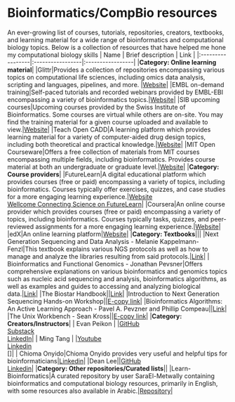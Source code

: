 # Bioinformatics/CompBio resources
An ever-growing list of courses, tutorials, repositories, creators, textbooks, and learning material for a wide range of bioinformatics and computational biology topics.
Below is a collection of resources that have helped me hone my computational biology skills 
| Name | Brief description | Link |
|:-----------------|:-----------------|:-----------------|
|**Category: Online learning material**|
|Glittr|Provides a collection of repositories encompassing various topics on computational life sciences, including omics data analysis, scripting and languages, pipelines, and more. |[Website](https://glittr.org)|
|EMBL on-demand training|Self-paced tutorials and recorded webinars provided by EMBL-EBI encompassing a variety of bioinformatics topics.|[Website](https://www.ebi.ac.uk/training/on-demand)|
|SIB upcoming courses|Upcoming courses provided by the Swiss Institute of Bioinformatics. Some courses are virtual while others are on-site. You may find the training material for a given course uploaded and available to view.|[Website](https://www.sib.swiss/training/upcoming-training-courses)|
|Teach Open CADD|A learning platform which provides learning material for a variety of computer-aided drug design topics, including both theoretical and practical knowledge.|[Website](https://projects.volkamerlab.org/teachopencadd/)|
|MIT Open Courseware|Offers a free collection of materials from MIT courses encompassing multiple fields, including bioinformatics. Provides course material at both an undergraduate or graduate level.|[Website](https://ocw.mit.edu/)|
|**Category: Course providers**|
|FutureLearn|A digital educational platform which provides courses (free or paid) encompassing a variety of topics, including bioinformatics. Courses typically offer exercises, quizzes, and case studies for a more engaging learning experience.|[Website](https://www.futurelearn.com/) <br/> [Wellcome Connecting Science on FutureLearn](https://www.futurelearn.com/)|
|Coursera|An online course provider which provides courses (free or paid) encompassing a variety of topics, including bioinformatics. Courses typically tasks, quizzes, and peer-reviewed assignments for a more engaging learning experience.|[Website](https://www.coursera.org/)|
|edX|An online learning platform|[Website](https://www.edx.org/)|
|**Category: Textbooks**|||
|Next Generation Sequencing and Data Analysis - Melanie Kappelmann-Fenzl|This textbook explains various NGS protocols as well as how to manage and analyze the libraries resulting from said protocols.|[Link](https://link.springer.com/book/10.1007/978-3-030-62490-3)|
| Bioinformatics and Functional Genomics - Jonathan Pevsner|Offers comprehensive explanations on various bioinformatics and genomics topics such as nucleic acid sequencing and analysis, bioinformatics algorithms, as well as examples and guides to accessing and analyzing biological data.|[Link](https://www.wiley.com/en-us/Bioinformatics+and+Functional+Genomics%2C+3rd+Edition-p-9781118581780)|
|The Biostar Handbook||[Link](https://www.biostarhandbook.com/)|
|Introduction to Next Generation Sequencing Hands-on Workshop||[E-copy link](https://bpa-csiro-workshops.github.io/btp-workshop-ngs/pdfs-latest/trainee_handout.pdf)|
|Bioinformatics Algorithms: An Active Learning Approach - Pavel A. Pevzner and Phillip Compeau||[Link](https://www.bioinformaticsalgorithms.org/)|
|The Unix Workbench - Sean Kross||[E-copy link](https://seankross.com/the-unix-workbench/)|
|**Category: Creators/Instructors**|
| Evan Peikon |   |[GitHub](https://github.com/evanpeikon) <br/> [Substack](https://substack.com/@evanpeikon) <br/> [LinkedIn](https://www.linkedin.com/in/evan-peikon-418b6280/)|
| Ming Tang |   |[Youtube](https://www.youtube.com/@chatomics) <br/> [Linkedin]() <br/> []|
| Chioma Onyido|Chioma Onyido provides very useful and helpful tips for bioinformaticians|[Linkedin](https://www.linkedin.com/in/chioma-onyido/)|
|Dean Lee||[GitHub](https://github.com/deanslee) <br/> [Linkedin]()|
|**Category: Other repositories/Curated lists**||
|Learn-Bioinformatics|A curated repository by user SaraEl-Metwally containing bioinformatics and computational biology resources, primarily in English, with some resources also available in Arabic.|[Repository](https://github.com/SaraEl-Metwally/Learn_Bioinformatics)|
